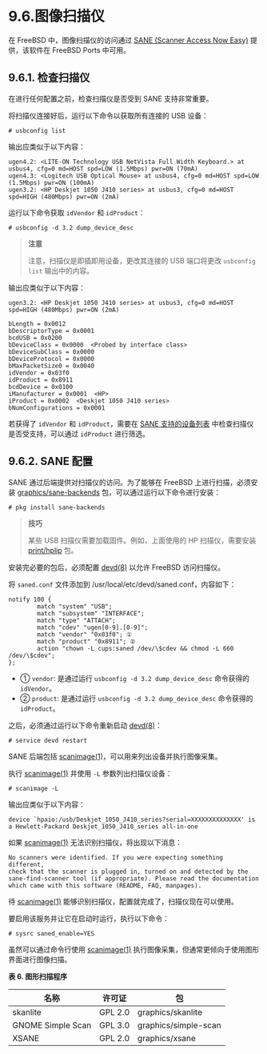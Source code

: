 # 9.6.图像扫描仪

在 FreeBSD 中，图像扫描仪的访问通过 [SANE (Scanner Access Now Easy)](http://www.sane-project.org/) 提供，该软件在 FreeBSD Ports 中可用。

## 9.6.1. 检查扫描仪

在进行任何配置之前，检查扫描仪是否受到 SANE 支持非常重要。

将扫描仪连接好后，运行以下命令以获取所有连接的 USB 设备：

```
# usbconfig list
```

输出应类似于以下内容：

```
ugen4.2: <LITE-ON Technology USB NetVista Full Width Keyboard.> at usbus4, cfg=0 md=HOST spd=LOW (1.5Mbps) pwr=ON (70mA)
ugen4.3: <Logitech USB Optical Mouse> at usbus4, cfg=0 md=HOST spd=LOW (1.5Mbps) pwr=ON (100mA)
ugen3.2: <HP Deskjet 1050 J410 series> at usbus3, cfg=0 md=HOST spd=HIGH (480Mbps) pwr=ON (2mA)
```

运行以下命令获取 `idVendor` 和 `idProduct`：

```
# usbconfig -d 3.2 dump_device_desc
```

>**注意**
>
>注意，扫描仪是即插即用设备，更改其连接的 USB 端口将更改 `usbconfig list` 输出中的内容。

输出应类似于以下内容：

```
ugen3.2: <HP Deskjet 1050 J410 series> at usbus3, cfg=0 md=HOST spd=HIGH (480Mbps) pwr=ON (2mA)

bLength = 0x0012
bDescriptorType = 0x0001
bcdUSB = 0x0200
bDeviceClass = 0x0000  <Probed by interface class>
bDeviceSubClass = 0x0000
bDeviceProtocol = 0x0000
bMaxPacketSize0 = 0x0040
idVendor = 0x03f0
idProduct = 0x8911
bcdDevice = 0x0100
iManufacturer = 0x0001  <HP>
iProduct = 0x0002  <Deskjet 1050 J410 series>
bNumConfigurations = 0x0001
```

若获得了 `idVendor` 和 `idProduct`，需要在 [SANE 支持的设备列表](http://www.sane-project.org/lists/sane-mfgs-cvs.html) 中检查扫描仪是否受支持，可以通过 `idProduct` 进行筛选。

## 9.6.2. SANE 配置

SANE 通过后端提供对扫描仪的访问。为了能够在 FreeBSD 上进行扫描，必须安装 [graphics/sane-backends](https://cgit.freebsd.org/ports/tree/graphics/sane-backends/) 包，可以通过运行以下命令进行安装：

```
# pkg install sane-backends
```

>**技巧**
>
>某些 USB 扫描仪需要加载固件。例如，上面使用的 HP 扫描仪，需要安装 [print/hplip](https://cgit.freebsd.org/ports/tree/print/hplip/) 包。

安装完必要的包后，必须配置 [devd(8)](https://man.freebsd.org/cgi/man.cgi?query=devd&sektion=8&format=html) 以允许 FreeBSD 访问扫描仪。

将 `saned.conf` 文件添加到 /usr/local/etc/devd/saned.conf，内容如下：

```
notify 100 {
        match "system" "USB";
        match "subsystem" "INTERFACE";
        match "type" "ATTACH";
        match "cdev" "ugen[0-9].[0-9]";
        match "vendor" "0x03f0"; ①
        match "product" "0x8911"; ②
        action "chown -L cups:saned /dev/\$cdev && chmod -L 660 /dev/\$cdev";
};
```

- ① `vendor`: 是通过运行 `usbconfig -d 3.2 dump_device_desc` 命令获得的 `idVendor`。
- ② `product`: 是通过运行 `usbconfig -d 3.2 dump_device_desc` 命令获得的 `idProduct`。

之后，必须通过运行以下命令重新启动 [devd(8)](https://man.freebsd.org/cgi/man.cgi?query=devd&sektion=8&format=html)：

```
# service devd restart
```

SANE 后端包括 [scanimage(1)](https://man.freebsd.org/cgi/man.cgi?query=scanimage&sektion=1&format=html)，可以用来列出设备并执行图像采集。

执行 [scanimage(1)](https://man.freebsd.org/cgi/man.cgi?query=scanimage&sektion=1&format=html) 并使用 `-L` 参数列出扫描仪设备：

```
# scanimage -L
```

输出应类似于以下内容：

```
device `hpaio:/usb/Deskjet_1050_J410_series?serial=XXXXXXXXXXXXXX' is a Hewlett-Packard Deskjet_1050_J410_series all-in-one
```

如果 [scanimage(1)](https://man.freebsd.org/cgi/man.cgi?query=scanimage&sektion=1&format=html) 无法识别扫描仪，将出现以下消息：

```
No scanners were identified. If you were expecting something different,
check that the scanner is plugged in, turned on and detected by the
sane-find-scanner tool (if appropriate). Please read the documentation
which came with this software (README, FAQ, manpages).
```

待 [scanimage(1)](https://man.freebsd.org/cgi/man.cgi?query=scanimage&sektion=1&format=html) 能够识别扫描仪，配置就完成了，扫描仪现在可以使用。

要启用该服务并让它在启动时运行，执行以下命令：

```
# sysrc saned_enable=YES
```

虽然可以通过命令行使用 [scanimage(1)](https://man.freebsd.org/cgi/man.cgi?query=scanimage&sektion=1&format=html) 执行图像采集，但通常更倾向于使用图形界面进行图像扫描。

**表 6. 图形扫描程序**

| 名称               | 许可证  | 包                       |
| ------------------- | ------- | ------------------------ |
| skanlite           | GPL 2.0 | graphics/skanlite        |
| GNOME Simple Scan  | GPL 3.0 | graphics/simple-scan     |
| XSANE              | GPL 2.0 | graphics/xsane           |
